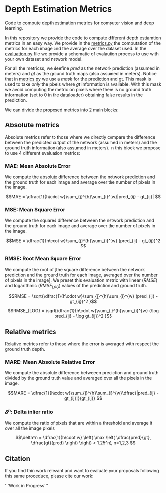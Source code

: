 # Depth Estimation Metrics
Code to compute depth estimation metrics for computer vision and deep learning.

In this repository we provide the code to compute different depth estiamtion metrics in an easy way. We provide in the [metrics.py](https://github.com/Sbrunoberenguel/DepthEstimationMetrics/blob/main/metrics.py) the computation of the metrics for each image and the average over the dataset used. In the [evaluation.py](https://github.com/Sbrunoberenguel/DepthEstimationMetrics/blob/main/evaluation.py) file we provide a schematic of evalaution process to use with your own dataset and network model.

For all the metricss, we deefine $pred$ as the network prediction (assumed in meters) and $gt$ as the ground truth maps (also assumed in meters). Notice that in [metrics.py](https://github.com/Sbrunoberenguel/DepthEstimationMetrics/blob/main/metrics.py) we use a $mask$ for the prediction and gt. This mask is used to take $only$ the pixels where $gt$ information is available. With this mask we avoid computing the metric on pixels where there is no ground truth information (set to 0 in the dataloader) obtaining false results in the prediction.

We can divide the proposed metrics into 2 main blocks: 

## Absolute metrics

Absolute metrics refer to those where we directly compare the difference between the predicted output of the network (assumed in meters) and the ground truth information (also assumed in meters). In this block we propose to use 4 different evaluation metrics:

### MAE: Mean Absolute Error
We compute the absolute difference between the network prediction and the ground truth for each image and average over the number of pixels in the image.

$$MAE =  \dfrac{1}{h\cdot w}\sum_{j}^{h}\sum_{i}^{w}|pred_{ij} - gt_{ij}| $$


### MSE: Mean Square Error
We compute the squared difference between the network prediction and the ground truth for each image and average over the number of pixels in the image.

$$MSE  =  \dfrac{1}{h\cdot w}\sum_{j}^{h}\sum_{i}^{w} (pred_{ij} - gt_{ij})^2 $$

### RMSE: Root Mean Square Error
We compute the root of [the square difference between the network prediction and the ground truth for each image, averaged over the number of pixels in the image]. We preset this evaluation metric with linear ($RMSE$) and logarithmic ($RMSE_{LOG}$) values of the prediction and ground truth.

$$RMSE  =  \sqrt{\dfrac{1}{h\cdot w}\sum_{j}^{h}\sum_{i}^{w} (pred_{ij} - gt_{ij})^2 }$$

$$RMSE_{LOG} = \sqrt{\dfrac{1}{h\cdot w}\sum_{j}^{h}\sum_{i}^{w} (\log pred_{ij} - \log gt_{ij})^2 }$$

## Relative metrics

Relative metrics refer to those where the error is averaged with respect the ground truth depth. 

### MARE: Mean Absolute Relative Error
We compute the absolute difference betweeen prediction and ground truth divided by the ground truth value and averaged over all the pixels in the image.

$$MARE = \dfrac{1}{h\cdot w}\sum_{j}^{h}\sum_{i}^{w}\dfrac{|pred_{ij} - gt_{ij}|}{gt_{ij}} $$

### $\delta^n$: Delta inlier ratio
We compute the ratio of pixels that are within a threshold and average it over all the image pixels.

$$\delta^n =  \dfrac{1}{h\cdot w} \left( \max \left( \dfrac{pred}{gt}, \dfrac{gt}{pred} \right) \right) < 1.25^n), n=1,2,3 $$


## Citation
If you find thin work relevant and want to evaluate your proposals following this same proceduce, please cite our work:

'''Work in Progress'''

